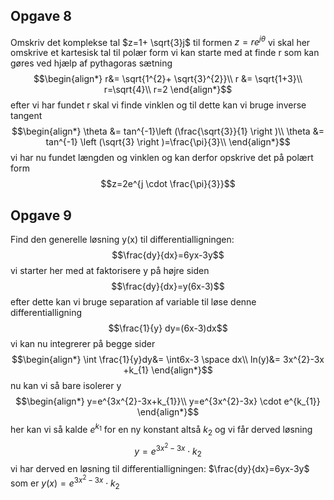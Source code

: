 
## Opgave 8
Omskriv det komplekse tal $z=1+ \sqrt{3}j$ til formen $z=re^{j \theta}$
vi skal her omskrive et kartesisk tal til polær form
vi kan starte med at finde r som kan gøres ved hjælp af pythagoras sætning
$$\begin{align*}
r&= \sqrt{1^{2}+ \sqrt{3}^{2}}\\
r &= \sqrt{1+3}\\
r=\sqrt{4}\\
r=2
\end{align*}$$
efter vi har fundet r skal vi finde vinklen og til dette kan vi bruge inverse tangent
$$\begin{align*}
\theta &= tan^{-1}\left (\frac{\sqrt{3}}{1} \right )\\
\theta &= tan^{-1} \left (\sqrt{3} \right )=\frac{\pi}{3}\\
\end{align*}$$
vi har nu fundet længden og vinklen og kan derfor opskrive det på polært form
$$z=2e^{j \cdot \frac{\pi}{3}}$$

## Opgave 9
Find den generelle løsning y(x) til differentialligningen:
$$\frac{dy}{dx}=6yx-3y$$
vi starter her med at faktorisere y på højre siden
$$\frac{dy}{dx}=y(6x-3)$$
efter dette kan vi bruge separation af variable til løse denne differentialligning
$$\frac{1}{y} dy=(6x-3)dx$$
vi kan nu integrerer på begge sider
$$\begin{align*}
\int \frac{1}{y}dy&= \int6x-3 \space dx\\
ln(y)&= 3x^{2}-3x +k_{1}
\end{align*}$$
nu kan vi så bare isolerer y
$$\begin{align*}
y=e^{3x^{2}-3x+k_{1}}\\
y=e^{3x^{2}-3x} \cdot e^{k_{1}}
\end{align*}$$
her kan vi så kalde $e^{k_{1}}$ for en ny konstant altså $k_{2}$ og vi får derved løsning 
$$y=e^{3x^{2}-3x} \cdot k_{2}$$
vi har derved en løsning til differentialligningen: $\frac{dy}{dx}=6yx-3y$ som er $y(x)=e^{3x^{2}-3x} \cdot k_{2}$

